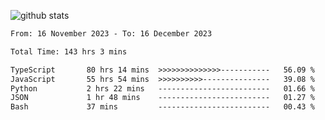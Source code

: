 
![github stats](https://github-readme-stats.vercel.app/api?username=realmahd1&show_icons=true&theme=codeSTACKr&hide_rank=true&count_private=true)

<!--START_SECTION:waka-->

```txt
From: 16 November 2023 - To: 16 December 2023

Total Time: 143 hrs 3 mins

TypeScript       80 hrs 14 mins  >>>>>>>>>>>>>>-----------   56.09 %
JavaScript       55 hrs 54 mins  >>>>>>>>>>---------------   39.08 %
Python           2 hrs 22 mins   -------------------------   01.66 %
JSON             1 hr 48 mins    -------------------------   01.27 %
Bash             37 mins         -------------------------   00.43 %
```

<!--END_SECTION:waka-->
